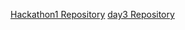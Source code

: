 [Hackathon1 Repository](https://github.com/sheggygal/hackaton1)
[day3 Repository](https://github.com/sheggygal/day3)
